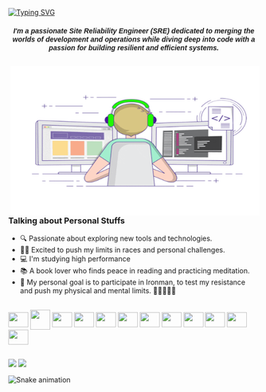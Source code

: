 <!-- Header Section -->
[![Typing SVG](https://readme-typing-svg.demolab.com?font=Fira+Code&weight=700&size=24&pause=1000&random=false&width=435&lines=Welcome+to+my+profile)](https://git.io/typing-svg)
<h5 align="center"><font face="Arial">I'm a passionate Site Reliability Engineer (SRE) dedicated to merging the worlds of development and operations while diving deep into code with a passion for building resilient and efficient systems.</font></h5>

##
<img align="right" height="300" width="500" 
  src="https://raw.githubusercontent.com/mikonoid/mikonoid/main/images/gifs/coder3.gif" 
/>

### Talking about Personal Stuffs
- 🔍 Passionate about exploring new tools and technologies.
- 🏃‍♂️ Excited to push my limits in races and personal challenges.
- 💻 I'm studying high performance
- 📚 A book lover who finds peace in reading and practicing meditation.
- 🎯 My personal goal is to participate in Ironman, to test my resistance and push my physical and mental limits. 🚴‍♂️🏃‍♂️💪

##

<!-- Technologies Section -->
<div class="icon-container">
  <img align="center" height="30" width="40" 
    src="https://cdn.jsdelivr.net/gh/devicons/devicon/icons/terraform/terraform-original.svg" 
    />
  <img align="center" height="40" width="40" 
    src="https://cdn.jsdelivr.net/gh/devicons/devicon/icons/docker/docker-original.svg" 
    />
  <img align="center" height="30" width="40" 
    src="https://cdn.jsdelivr.net/gh/devicons/devicon/icons/kubernetes/kubernetes-plain.svg" 
    />
  <img align="center" height="30" width="40" 
    src="https://cdn.jsdelivr.net/gh/devicons/devicon/icons/ansible/ansible-original.svg" 
    />
  <img align="center" height="30" width="40" 
    src="https://cdn.jsdelivr.net/gh/devicons/devicon/icons/grafana/grafana-original.svg" 
    />
  <img align="center" height="30" width="40" 
    src="https://cdn.jsdelivr.net/gh/devicons/devicon/icons/linux/linux-original.svg"     
    />
  <img align="center" height="30" width="40" 
    src="https://cdn.jsdelivr.net/gh/devicons/devicon/icons/python/python-original.svg" 
    />
  <img align="center" height="30" width="40" 
    src="https://cdn.jsdelivr.net/gh/devicons/devicon/icons/nodejs/nodejs-original.svg" 
    />
  <img align="center" height="30" width="40" 
    src="https://cdn.jsdelivr.net/gh/devicons/devicon/icons/html5/html5-original.svg"     
    />
  <img align="center" height="30" width="40" 
    src="https://cdn.jsdelivr.net/gh/devicons/devicon/icons/css3/css3-original.svg"
    />
  <img align="center" height="30" width="40" 
    src="https://cdn.jsdelivr.net/gh/devicons/devicon/icons/react/react-original.svg"     
    />
  <img align="center" height="30" width="40" 
    src="https://cdn.jsdelivr.net/gh/devicons/devicon/icons/javascript/javascript-original.svg" 
    />
</div>

##


<div>
  <img height="160em" src="https://github-readme-stats-five-omega-68.vercel.app/api?username=Alves0611&show_icons=true&theme=transparent&include_all_commits=true&count_private=true"/>
  <img height="160em" src="https://github-readme-stats-five-omega-68.vercel.app/api/top-langs/?username=Alves0611&layout=compact&langs_count=16&theme=transparent"/>
</div>



          


![Snake animation](https://github.com/LuigiGF/LuigiGF/blob/output/github-contribution-grid-snake.svg)

